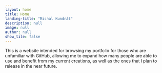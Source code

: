 ```yaml
---
layout: home
title: Home
landing-title: "Michal Kundrát"
description: null
image: null
author: null
show_tile: false
---
```


This is a website intended for browsing my portfolio for those who are unfamiliar with GitHub, allowing me to expand how many people are able to use and benefit from my current creations, as well as the ones that I plan to release in the near future.
